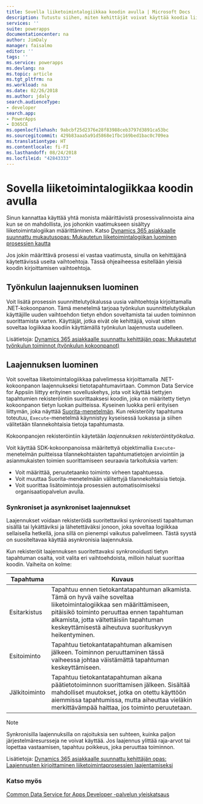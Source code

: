 ```yaml
---
title: Sovella liiketoimintalogiikkaa koodin avulla | Microsoft Docs
description: Tutustu siihen, miten kehittäjät voivat käyttää koodia liiketoimintalogiikan soveltamiseen Common Data Service for Appsissa.
services: ''
suite: powerapps
documentationcenter: na
author: JimDaly
manager: faisalmo
editor: ''
tags: ''
ms.service: powerapps
ms.devlang: na
ms.topic: article
ms.tgt_pltfrm: na
ms.workload: na
ms.date: 02/26/2018
ms.author: jdaly
search.audienceType:
- developer
search.app:
- PowerApps
- D365CE
ms.openlocfilehash: 9abcbf25d2376e28f83988ceb3797d3891ca53bc
ms.sourcegitcommit: 429b83aaa5a91d5868e1fbc169bed1bac0c709ea
ms.translationtype: HT
ms.contentlocale: fi-FI
ms.lasthandoff: 08/24/2018
ms.locfileid: "42843333"
---
```

# <a name="apply-business-logic-with-code"></a>Sovella liiketoimintalogiikkaa koodin avulla

Sinun kannattaa käyttää yhtä monista määrittävistä prosessivalinnoista aina kun se on mahdollista, jos johonkin vaatimukseen sisältyy liiketoimintalogiikan määrittäminen. Katso [Dynamics 365 asiakkaalle suunnattu mukautusopas: Mukautetun liiketoimintalogiikan luominen prosessien kautta](/dynamics365/customer-engagement/customize/guide-staff-through-common-tasks-processes)

Jos jokin määrittävä prosessi ei vastaa vaatimusta, sinulla on kehittäjänä käytettävissä useita vaihtoehtoja. Tässä ohjeaiheessa esitellään yleisiä koodin kirjoittamisen vaihtoehtoja.

## <a name="create-a-workflow-extension"></a>Työnkulun laajennuksen luominen

Voit lisätä prosessin suunnittelutyökalussa uusia vaihtoehtoja kirjoittamalla .NET-kokoonpanon. Tämä menetelmä tarjoaa työnkulun suunnittelutyökalun käyttäjille uuden vaihtoehdon tietyn ehdon soveltamista tai uuden toiminnon suorittamista varten. Käyttäjät, jotka eivät ole kehittäjiä, voivat sitten soveltaa logiikkaa koodiin käyttämällä työnkulun laajennusta uudelleen.

Lisätietoja: [Dynamics 365 asiakkaalle suunnattu kehittäjän opas: Mukautetut työnkulun toiminnot (työnkulun kokoonpanot)](/dynamics365/customer-engagement/developer/custom-workflow-activities-workflow-assemblies)

## <a name="create-a-plug-in"></a>Laajennuksen luominen

Voit soveltaa liiketoimintalogiikkaa palvelimessa kirjoittamalla .NET-kokoonpanon laajennukseksi tietotapahtumavirtaan. Common Data Service for Appsiin liittyy erityinen sovelluskehys, jota voit käyttää tiettyjen tapahtumien rekisteröintiin suorittaaksesi koodin, joka on määritetty tietyn kokoonpanon tietyn luokan puitteissa. Kyseinen luokka perii erityisen liittymän, joka näyttää [Suorita-menetelmän](/dotnet/api/microsoft.xrm.sdk.iplugin.execute). Kun rekisteröity tapahtuma toteutuu, `Execute`-menetelmä käynnistyy kyseisessä luokassa ja siihen välitetään tilannekohtaisia tietoja tapahtumasta.

Kokoonpanojen rekisteröintiin käytetään *laajennuksen rekisteröintityökalua*.

Voit käyttää SDK-kokoonpanoissa määritettyä objektimallia `Execute`-menetelmän puitteissa tilannekohtaisten tapahtumatietojen arviointiin ja asianmukaisten toimien suorittamiseen seuraavia tarkoituksia varten:
- Voit määrittää, peruutetaanko toiminto virheen tapahtuessa.
- Voit muuttaa Suorita-menetelmään välitettyjä tilannekohtaisia tietoja.
- Voit suorittaa lisätoimintoja prosessien automatisoimiseksi organisaatiopalvelun avulla.

### <a name="synchronous-and-asynchronous-plug-ins"></a>Synkroniset ja asynkroniset laajennukset
Laajennukset voidaan rekisteröidä suoritettaviksi synkronisesti tapahtuman sisällä tai lykättäviksi ja lähetettäväksi jonoon, joka soveltaa logiikkaa sellaisella hetkellä, jona sillä on pienempi vaikutus palvelimeen. Tästä syystä on suositeltavaa käyttää asynkronisia laajennuksia.

Kun rekisteröit laajennuksen suoritettavaksi synkronoidusti tietyn tapahtuman osalta, voit valita eri vaihtoehdoista, milloin haluat suorittaa koodin. Vaiheita on kolme:

|Tapahtuma  |Kuvaus  |
|---------|---------|
|Esitarkistus|Tapahtuu ennen tietokantatapahtuman alkamista. Tämä on hyvä vaihe soveltaa liiketoimintalogiikkaa sen määrittämiseen, pitäisikö toiminto peruuttaa ennen tapahtuman alkamista, jotta vältettäisiin tapahtuman keskeyttämisestä aiheutuva suorituskyvyn heikentyminen.|
|Esitoiminto|Tapahtuu tietokantatapahtuman alkamisen jälkeen. Toiminnon peruuttaminen tässä vaiheessa johtaa väistämättä tapahtuman keskeyttämiseen.|
|Jälkitoiminto|Tapahtuu tietokantatapahtuman aikana päätietotoiminnon suorittamisen jälkeen. Sisältää mahdolliset muutokset, jotka on otettu käyttöön aiemmissa tapahtumissa, mutta aiheuttaa vieläkin merkittävämpää haittaa, jos toiminto peruutetaan.|

> [!NOTE]
> Synkronisilla laajennuksilla on rajoituksia sen suhteen, kuinka paljon järjestelmäresursseja ne voivat käyttää. Jos laajennus ylittää raja-arvot tai lopettaa vastaamisen, tapahtuu poikkeus, joka peruuttaa toiminnon.

Lisätietoja: [Dynamics 365 asiakkaalle suunnattu kehittäjän opas: Laajennusten kirjoittaminen liiketoimintaprosessien laajentamiseksi](/dynamics365/customer-engagement/developer/write-plugin-extend-business-processes)

### <a name="see-also"></a>Katso myös

[Common Data Service for Apps Developer -palvelun yleiskatsaus](overview.md)
